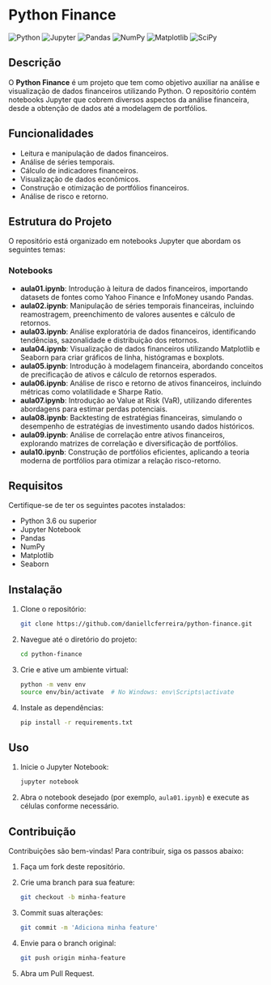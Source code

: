 # Python Finance

![Python](https://img.shields.io/badge/Python-3.8%2B-blue?logo=python)
![Jupyter](https://img.shields.io/badge/Jupyter-Notebook-orange?logo=jupyter)
![Pandas](https://img.shields.io/badge/Pandas-Data%20Analysis-blue?logo=pandas)
![NumPy](https://img.shields.io/badge/NumPy-Scientific_Computing-013243?style=flat-square&logo=numpy&logoColor=white)
![Matplotlib](https://img.shields.io/badge/Matplotlib-Data_Visualization-FF7F0E?style=flat-square&logo=python&logoColor=white)
![SciPy](https://img.shields.io/badge/SciPy-Scientific_Computing-8CA0FF?style=flat-square&logo=python&logoColor=white)


## Descrição

O **Python Finance** é um projeto que tem como objetivo auxiliar na análise e visualização de dados financeiros utilizando Python. O repositório contém notebooks Jupyter que cobrem diversos aspectos da análise financeira, desde a obtenção de dados até a modelagem de portfólios.

## Funcionalidades

- Leitura e manipulação de dados financeiros.
- Análise de séries temporais.
- Cálculo de indicadores financeiros.
- Visualização de dados econômicos.
- Construção e otimização de portfólios financeiros.
- Análise de risco e retorno.

## Estrutura do Projeto

O repositório está organizado em notebooks Jupyter que abordam os seguintes temas:

### Notebooks

- **aula01.ipynb**: Introdução à leitura de dados financeiros, importando datasets de fontes como Yahoo Finance e InfoMoney usando Pandas.
- **aula02.ipynb**: Manipulação de séries temporais financeiras, incluindo reamostragem, preenchimento de valores ausentes e cálculo de retornos.
- **aula03.ipynb**: Análise exploratória de dados financeiros, identificando tendências, sazonalidade e distribuição dos retornos.
- **aula04.ipynb**: Visualização de dados financeiros utilizando Matplotlib e Seaborn para criar gráficos de linha, histógramas e boxplots.
- **aula05.ipynb**: Introdução à modelagem financeira, abordando conceitos de precificação de ativos e cálculo de retornos esperados.
- **aula06.ipynb**: Análise de risco e retorno de ativos financeiros, incluindo métricas como volatilidade e Sharpe Ratio.
- **aula07.ipynb**: Introdução ao Value at Risk (VaR), utilizando diferentes abordagens para estimar perdas potenciais.
- **aula08.ipynb**: Backtesting de estratégias financeiras, simulando o desempenho de estratégias de investimento usando dados históricos.
- **aula09.ipynb**: Análise de correlação entre ativos financeiros, explorando matrizes de correlação e diversificação de portfólios.
- **aula10.ipynb**: Construção de portfólios eficientes, aplicando a teoria moderna de portfólios para otimizar a relação risco-retorno.

## Requisitos

Certifique-se de ter os seguintes pacotes instalados:

- Python 3.6 ou superior
- Jupyter Notebook
- Pandas
- NumPy
- Matplotlib
- Seaborn

## Instalação

1. Clone o repositório:

   ```bash
   git clone https://github.com/daniellcferreira/python-finance.git
   ```

2. Navegue até o diretório do projeto:

   ```bash
   cd python-finance
   ```

3. Crie e ative um ambiente virtual:

   ```bash
   python -m venv env
   source env/bin/activate  # No Windows: env\Scripts\activate
   ```

4. Instale as dependências:

   ```bash
   pip install -r requirements.txt
   ```

## Uso

1. Inicie o Jupyter Notebook:

   ```bash
   jupyter notebook
   ```

2. Abra o notebook desejado (por exemplo, `aula01.ipynb`) e execute as células conforme necessário.

## Contribuição

Contribuições são bem-vindas! Para contribuir, siga os passos abaixo:

1. Faça um fork deste repositório.
2. Crie uma branch para sua feature:

   ```bash
   git checkout -b minha-feature
   ```

3. Commit suas alterações:

   ```bash
   git commit -m 'Adiciona minha feature'
   ```

4. Envie para o branch original:

   ```bash
   git push origin minha-feature
   ```

5. Abra um Pull Request.



